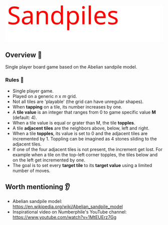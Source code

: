 <img src="docs/imgs/sandpiles.svg" alt="Sandpiles">

## Overview :eyes:

Single player board game based on the Abelian sandpile model.

### Rules :scroll:

- Single player game.
- Played on a generic *n* x *m* grid.
- Not all tiles are 'playable' (the grid can have unregular shapes).
- When __tapping__ on a tile, its number increases by one.
- A __tile value__ is an integer that ranges from 0 to game specific value __M__ (default: 4).
- When a tile value is equal or grater than M, the tile __topples__.
- A tile __adjacent tiles__ are the neighbors above, below, left and right.
- When a tile __topples__, its value is set to 0 and the adjacent tiles are incremented by 1. Toppling can be imagined
 as 4 stones sliding to the adjacent tiles.
- If one of the four adjacent tiles is not present, the increment get lost. For example when a tile on the top-left
 corner topples, the tiles below and on the left get incremented by one.
- The goal is to set every __target tile__ to its __target value__ using a limited number of moves.

## Worth mentioning :ear:

- Abelian sandpile model: https://en.wikipedia.org/wiki/Abelian_sandpile_model
- Inspirational video on Numberphile's YouTube channel:
https://www.youtube.com/watch?v=1MtEUErz7Gg